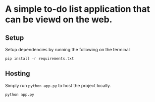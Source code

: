 # A simple to-do list application that can be viewd on the web.

## Setup

Setup dependencies by running the following on the terminal

```
pip install -r requirements.txt
```

## Hosting

Simply run `python app.py` to host the project locally. <br>

```
python app.py
```
